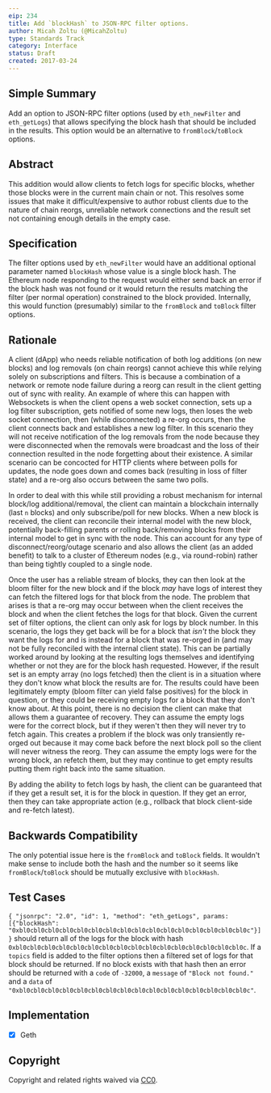 ```yaml
---
eip: 234
title: Add `blockHash` to JSON-RPC filter options.
author: Micah Zoltu (@MicahZoltu)
type: Standards Track
category: Interface
status: Draft
created: 2017-03-24
---
```


## Simple Summary

Add an option to JSON-RPC filter options (used by `eth_newFilter` and `eth_getLogs`) that allows specifying the block hash that should be included in the results.  This option would be an alternative to `fromBlock`/`toBlock` options.

## Abstract

This addition would allow clients to fetch logs for specific blocks, whether those blocks were in the current main chain or not.  This resolves some issues that make it difficult/expensive to author robust clients due to the nature of chain reorgs, unreliable network connections and the result set not containing enough details in the empty case.

## Specification

The filter options used by `eth_newFilter` would have an additional optional parameter named `blockHash` whose value is a single block hash.  The Ethereum node responding to the request would either send back an error if the block hash was not found or it would return the results matching the filter (per normal operation) constrained to the block provided.  Internally, this would function (presumably) similar to the `fromBlock` and `toBlock` filter options.

## Rationale

A client (dApp) who needs reliable notification of both log additions (on new blocks) and log removals (on chain reorgs) cannot achieve this while relying solely on subscriptions and filters.  This is because a combination of a network or remote node failure during a reorg can result in the client getting out of sync with reality.  An example of where this can happen with Websockets is when the client opens a web socket connection, sets up a log filter subscription, gets notified of some new logs, then loses the web socket connection, then (while disconnected) a re-org occurs, then the client connects back and establishes a new log filter.  In this scenario they will not receive notification of the log removals from the node because they were disconnected when the removals were broadcast and the loss of their connection resulted in the node forgetting about their existence.  A similar scenario can be concocted for HTTP clients where between polls for updates, the node goes down and comes back (resulting in loss of filter state) and a re-org also occurs between the same two polls.

In order to deal with this while still providing a robust mechanism for internal block/log additional/removal, the client can maintain a blockchain internally (last `n` blocks) and only subscribe/poll for new blocks.  When a new block is received, the client can reconcile their internal model with the new block, potentially back-filling parents or rolling back/removing blocks from their internal model to get in sync with the node.  This can account for any type of disconnect/reorg/outage scenario and also allows the client (as an added benefit) to talk to a cluster of Ethereum nodes (e.g., via round-robin) rather than being tightly coupled to a single node.

Once the user has a reliable stream of blocks, they can then look at the bloom filter for the new block and if the block *may* have logs of interest they can fetch the filtered logs for that block from the node.  The problem that arises is that a re-org may occur between when the client receives the block and when the client fetches the logs for that block.  Given the current set of filter options, the client can only ask for logs by block number.  In this scenario, the logs they get back will be for a block that *isn't* the block they want the logs for and is instead for a block that was re-orged in (and may not be fully reconciled with the internal client state).  This can be partially worked around by looking at the resulting logs themselves and identifying whether or not they are for the block hash requested.  However, if the result set is an empty array (no logs fetched) then the client is in a situation where they don't know what block the results are for.  The results could have been legitimately empty (bloom filter can yield false positives) for the block in question, or they could be receiving empty logs for a block that they don't know about.  At this point, there is no decision the client can make that allows them a guarantee of recovery.  They can assume the empty logs were for the correct block, but if they weren't then they will never try to fetch again.  This creates a problem if the block was only transiently re-orged out because it may come back before the next block poll so the client will never witness the reorg.  They can assume the empty logs were for the wrong block, an refetch them, but they may continue to get empty results putting them right back into the same situation.

By adding the ability to fetch logs by hash, the client can be guaranteed that if they get a result set, it is for the block in question.  If they get an error, then they can take appropriate action (e.g., rollback that block client-side and re-fetch latest).

## Backwards Compatibility

The only potential issue here is the `fromBlock` and `toBlock` fields.  It wouldn't make sense to include both the hash and the number so it seems like `fromBlock`/`toBlock` should be mutually exclusive with `blockHash`.

## Test Cases

`{ "jsonrpc": "2.0", "id": 1, "method": "eth_getLogs", params: [{"blockHash": "0xbl0cbl0cbl0cbl0cbl0cbl0cbl0cbl0cbl0cbl0cbl0cbl0cbl0cbl0cbl0cbl0c"}] }` should return all of the logs for the block with hash `0xbl0cbl0cbl0cbl0cbl0cbl0cbl0cbl0cbl0cbl0cbl0cbl0cbl0cbl0cbl0cbl0c`.  If a `topics` field is added to the filter options then a filtered set of logs for that block should be returned.  If no block exists with that hash then an error should be returned with a `code` of `-32000`, a `message` of `"Block not found."` and a `data` of `"0xbl0cbl0cbl0cbl0cbl0cbl0cbl0cbl0cbl0cbl0cbl0cbl0cbl0cbl0cbl0cbl0c"`.

## Implementation

- [x] Geth

## Copyright

Copyright and related rights waived via [CC0](https://creativecommons.org/publicdomain/zero/1.0/).
